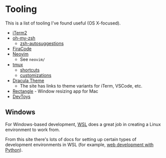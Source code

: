 # Tooling

This is a list of tooling I've found useful (OS X-focused).

- [iTerm2](https://iterm2.com/)
- [oh-my-zsh](https://ohmyz.sh/)
  - [zsh-autosuggestions](https://github.com/zsh-users/zsh-autosuggestions)
- [FiraCode](https://github.com/tonsky/FiraCode)
- [Neovim](https://neovim.io/)
  - See `neovim/`
- [tmux](https://github.com/tmux/tmux/wiki)
  - [shortcuts](https://gist.github.com/MohamedAlaa/2961058)
  - [customizations](https://www.hamvocke.com/blog/a-guide-to-customizing-your-tmux-conf/)
- [Dracula Theme](https://draculatheme.com/)
  - The site has links to theme variants for iTerm, VSCode, etc.
- [Rectangle](https://rectangleapp.com/) - Window resizing app for Mac
- [DevToys](https://github.com/DevToys-app/DevToysMac)

## Windows

For Windows-based development, [WSL](https://learn.microsoft.com/en-us/windows/wsl/install) does a great job in creating a Linux environment to work from.

From this site there's lots of docs for setting up certain types of development environments in WSL (for example, [web development with Python](https://learn.microsoft.com/en-us/windows/python/web-frameworks)).
